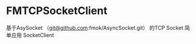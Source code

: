 # FMTCPSocketClient

基于AsySocket （git@github.com:fmok/AsyncSocket.git） 的TCP Socket 简单应用 SocketClient
